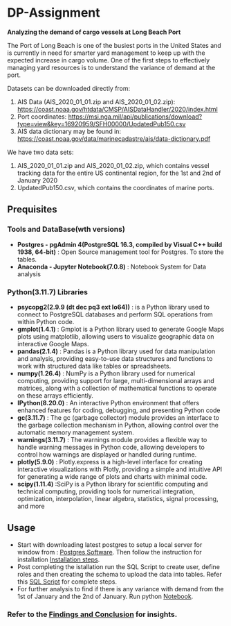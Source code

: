 # DP-Assignment
**Analyzing the demand of cargo vessels at Long Beach Port** 

The Port of Long Beach is one of the busiest ports in the United States and is currently in need for smarter yard management to keep up with the expected increase in cargo volume. One of the first steps to effectively managing yard resources is to understand the variance of demand at the port.

Datasets can be downloaded directly from:
1. AIS Data (AIS_2020_01_01.zip and AIS_2020_01_02.zip): https://coast.noaa.gov/htdata/CMSP/AISDataHandler/2020/index.html
2. Port coordinates: https://msi.nga.mil/api/publications/download?type=view&key=16920959/SFH00000/UpdatedPub150.csv
3. AIS data dictionary may be found in: https://coast.noaa.gov/data/marinecadastre/ais/data-dictionary.pdf

We have two data sets:
1)	AIS_2020_01_01.zip and AIS_2020_01_02.zip, which contains vessel tracking data for the entire US continental region, for the 1st and 2nd of January 2020
2)	UpdatedPub150.csv, which contains the coordinates of marine ports.

## Prequisites 

### Tools and DataBase(wth versions)
* **Postgres - pgAdmin 4(PostgreSQL 16.3, compiled by Visual C++ build 1938, 64-bit)** :  Open Source management tool for Postgres. To store the tables.
* **Anaconda - Jupyter Notebook(7.0.8)** : Notebook System for Data analysis

### Python(3.11.7) Libraries
* **psycopg2(2.9.9 (dt dec pq3 ext lo64))** : is a Python library used to connect to PostgreSQL databases and perform SQL operations from within Python code.
* **gmplot(1.4.1)** : Gmplot is a Python library used to generate Google Maps plots using matplotlib, allowing users to visualize geographic data on interactive Google Maps.
* **pandas(2.1.4)** : Pandas is a Python library used for data manipulation and analysis, providing easy-to-use data structures and functions to work with structured data like tables or spreadsheets.
* **numpy(1.26.4)** : NumPy is a Python library used for numerical computing, providing support for large, multi-dimensional arrays and matrices, along with a collection of mathematical functions to operate on these arrays efficiently.
* **IPython(8.20.0)** : An interactive Python environment that offers enhanced features for coding, debugging, and presenting Python code
* **gc(3.11.7)** : The gc (garbage collector) module provides an interface to the garbage collection mechanism in Python, allowing control over the automatic memory management system.
* **warnings(3.11.7)** : The warnings module provides a flexible way to handle warning messages in Python code, allowing developers to control how warnings are displayed or handled during runtime.
* **plotly(5.9.0)** : Plotly.express is a high-level interface for creating interactive visualizations with Plotly, providing a simple and intuitive API for generating a wide range of plots and charts with minimal code.
* **scipy(1.11.4)** :SciPy is a Python library for scientific computing and technical computing, providing tools for numerical integration, optimization, interpolation, linear algebra, statistics, signal processing, and more

## Usage
- Start with downloading latest postgres to setup a local server for window from : [Postgres Software](https://www.enterprisedb.com/downloads/postgres-postgresql-downloads). Then follow the instruction for installation [Installation steps](https://www.youtube.com/watch?v=0n41UTkOBb0).
- Post completing the istallation run the SQL Script to create user, define roles and then creating the schema to upload the data into tables.
  Refer this [SQL Script](https://github.com/jyoti2728/DP-Assignment/blob/main/DP_Assignment.sql) for complete steps.
- For further analysis to find if there is any variance with demand from the 1st of January and the 2nd of January. Run python [Notebook](https://github.com/jyoti2728/DP-Assignment/blob/main/DP_Assignment.ipynb).

### Refer to the [Findings and Conclusion](https://github.com/jyoti2728/DP-Assignment/blob/main/Findings%20and%20%20Conclusion.md) for insights.
